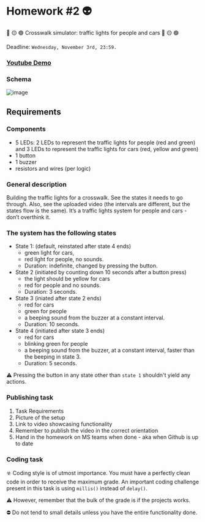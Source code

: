 # Homework #2 :alien:
:red_circle: :yellow_circle: :green_circle: Crosswalk simulator: traffic lights for people and cars :red_circle: :yellow_circle: :green_circle:

Deadline: ```Wednesday, November 3rd, 23:59.```
 
### [Youtube Demo]()

### Schema
![image](https://user-images.githubusercontent.com/61749814/139914040-c4f3a10c-122a-4f36-980e-42997d065d17.png)


## Requirements
### Components 
- 5 LEDs: 2 LEDs to represent the traffic lights for people (red and green) and 3 LEDs to represent the traffic lights for cars (red, yellow and green)
- 1 button
- 1 buzzer
- resistors and wires (per logic)

### General description
Building the traffic lights for a crosswalk. See the states it needs to go through. Also, see the uploaded video (the intervals are different, but the states flow is the same). It’s a traffic lights system for people and cars - don’t overthink it.

### The system has the following states
- State 1: (default, reinstated after state 4 ends)
  - green light for cars,
  - red light for people, no sounds. 
  - Duration: indefinite, changed by pressing the button.
- State 2 (initiated by counting down 10 seconds after a button press)
  - the light should be yellow for cars
  - red for people and no sounds.
  - Duration: 3 seconds.
- State 3 (iniated after state 2 ends)
  - red for cars
  - green for people
  - a beeping sound from the buzzer at a constant interval. 
  - Duration: 10 seconds.
- State 4 (initiated after state 3 ends)
  - red for cars
  - blinking green for people 
  - a beeping sound from the buzzer, at a constant interval, faster than the beeping in state 3.
  - Duration: 5 seconds.
  
:warning: Pressing the button in any state other than ```state 1``` shouldn't yield any actions.

### Publishing task
1. Task Requirements
2. Picture of the setup
3. Link to video showcasing functionality 
4. Remember to publish the video in the correct orientation
5. Hand in the homework on MS teams when done - aka when Github is up to date

### Coding task
:biohazard: Coding style is of utmost importance. You must have a perfectly clean code in order to receive the maximum grade. An important coding challenge present in this task is using ```millis()``` instead of ```delay()```.

:warning: However, remember that the bulk of the grade is if the projects works.

:no_entry: Do not tend to small details unless you have the entire functionality done.
